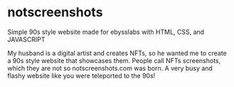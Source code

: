 # notscreenshots
Simple 90s style website made for ebysslabs with HTML, CSS, and JAVASCRIPT

My husband is a digital artist and creates NFTs, so he wanted me to create a 90s style website that showcases them. People call NFTs screenshots, which they are not so notscreenshots.com was born. A very busy and flashy website like you were teleported to the 90s!

